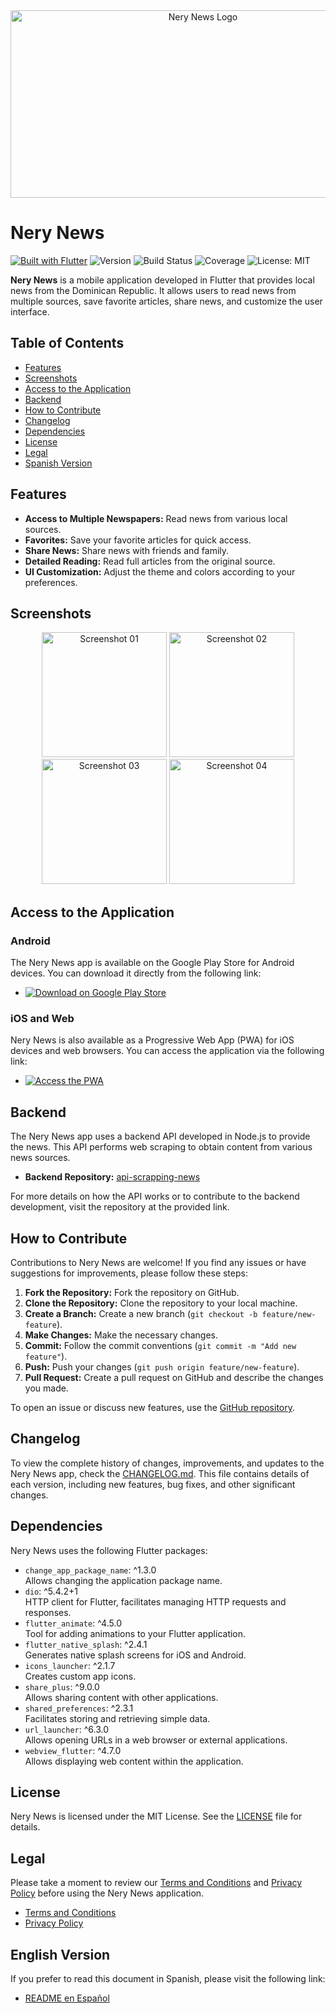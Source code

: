 <div align="center">
  <img src="https://github.com/neryad/rd_loca_news/blob/dev/assets/nerylogoR.png?raw=true" 
       alt="Nery News Logo" 
       width="600" 
       height="300">
</div>

# Nery News

[![Built with Flutter](https://img.shields.io/badge/Built_with-Flutter-blue.svg)](https://flutter.dev/)
![Version](https://img.shields.io/badge/Version-1.0.0-blue)
![Build Status](https://img.shields.io/badge/Build-Passing-brightgreen)
![Coverage](https://img.shields.io/badge/Coverage-90%25-brightgreen)
![License: MIT](https://img.shields.io/badge/License-MIT-yellow.svg)

**Nery News** is a mobile application developed in Flutter that provides local news from the Dominican Republic. It allows users to read news from multiple sources, save favorite articles, share news, and customize the user interface.

## Table of Contents

- [Features](#features)
- [Screenshots](#screenshots)
- [Access to the Application](#access-to-the-application)
- [Backend](#backend)
- [How to Contribute](#how-to-contribute)
- [Changelog](#changelog)
- [Dependencies](#dependencies)
- [License](#license)
- [Legal](#legal)
- [Spanish Version](#english-version)

## Features

- **Access to Multiple Newspapers:** Read news from various local sources.
- **Favorites:** Save your favorite articles for quick access.
- **Share News:** Share news with friends and family.
- **Detailed Reading:** Read full articles from the original source.
- **UI Customization:** Adjust the theme and colors according to your preferences.

## Screenshots

<div align="center">
  <img src="https://github.com/user-attachments/assets/6a44eff3-a44a-431a-971f-3872c3a864f1" 
       alt="Screenshot 01" 
       width="200" 
       height="auto">
  <img src="https://github.com/user-attachments/assets/939644f2-5af2-4db8-b5bd-4ed1db891208" 
       alt="Screenshot 02" 
       width="200" 
       height="auto">
  <img src="https://github.com/user-attachments/assets/3aceda41-1bc5-4173-94be-a35bc764b88a" 
       alt="Screenshot 03" 
       width="200" 
       height="auto">
  <img src="https://github.com/user-attachments/assets/44c95173-a323-4686-8aeb-3f52e66932a5" 
       alt="Screenshot 04" 
       width="200" 
       height="auto">
</div>

## Access to the Application

### Android

The Nery News app is available on the Google Play Store for Android devices. You can download it directly from the following link:

- [![Download on Google Play Store](https://img.shields.io/badge/Google%20Play-Download-brightgreen)](link_to_play_store)

### iOS and Web

Nery News is also available as a Progressive Web App (PWA) for iOS devices and web browsers. You can access the application via the following link:

- [![Access the PWA](https://img.shields.io/badge/PWA-Access%20Now-blue)](https://nerynews.netlify.app/)

## Backend

The Nery News app uses a backend API developed in Node.js to provide the news. This API performs web scraping to obtain content from various news sources.

- **Backend Repository:** [api-scrapping-news](https://github.com/neryad/api-scrapping-news)

For more details on how the API works or to contribute to the backend development, visit the repository at the provided link.

## How to Contribute

Contributions to Nery News are welcome! If you find any issues or have suggestions for improvements, please follow these steps:

1. **Fork the Repository:** Fork the repository on GitHub.
2. **Clone the Repository:** Clone the repository to your local machine.
3. **Create a Branch:** Create a new branch (`git checkout -b feature/new-feature`).
4. **Make Changes:** Make the necessary changes.
5. **Commit:** Follow the commit conventions (`git commit -m "Add new feature"`).
6. **Push:** Push your changes (`git push origin feature/new-feature`).
7. **Pull Request:** Create a pull request on GitHub and describe the changes you made.

To open an issue or discuss new features, use the [GitHub repository](https://github.com/neryad/rd_loca_news).

## Changelog

To view the complete history of changes, improvements, and updates to the Nery News app, check the [CHANGELOG.md](./CHANGELOG.md). This file contains details of each version, including new features, bug fixes, and other significant changes.

## Dependencies

Nery News uses the following Flutter packages:

- `change_app_package_name`: ^1.3.0  
  Allows changing the application package name.
- `dio`: ^5.4.2+1  
  HTTP client for Flutter, facilitates managing HTTP requests and responses.
- `flutter_animate`: ^4.5.0  
  Tool for adding animations to your Flutter application.
- `flutter_native_splash`: ^2.4.1  
  Generates native splash screens for iOS and Android.
- `icons_launcher`: ^2.1.7  
  Creates custom app icons.
- `share_plus`: ^9.0.0  
  Allows sharing content with other applications.
- `shared_preferences`: ^2.3.1  
  Facilitates storing and retrieving simple data.
- `url_launcher`: ^6.3.0  
  Allows opening URLs in a web browser or external applications.
- `webview_flutter`: ^4.7.0  
  Allows displaying web content within the application.

## License

Nery News is licensed under the MIT License. See the [LICENSE](/LICENSE) file for details.

## Legal

Please take a moment to review our [Terms and Conditions](./TERMS_AND_CONDITIONS.md) and [Privacy Policy](./PRIVACY_POLICY.md) before using the Nery News application.

- [Terms and Conditions](./TERMS_AND_CONDITIONS.md)
- [Privacy Policy](./PRIVACY_POLICY.md)

## English Version

If you prefer to read this document in Spanish, please visit the following link:

- [README en Español](./README.md)
